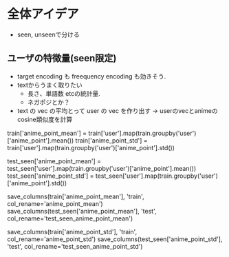 # 全体アイデア


- seen, unseenで分ける

## ユーザの特徴量(seen限定)

- target encoding も freequency encoding も効きそう. 
- textからうまく取りたい
  - 長さ、単語数 etcの統計量.
  - ネガポジとか？
- text の vec の平均とって user の vec を作り出す → userのvecとanimeのcosine類似度を計算




train['anime_point_mean'] = train['user'].map(train.groupby('user')['anime_point'].mean())
train['anime_point_std'] = train['user'].map(train.groupby('user')['anime_point'].std())

test_seen['anime_point_mean'] = test_seen['user'].map(train.groupby('user')['anime_point'].mean())
test_seen['anime_point_std'] = test_seen['user'].map(train.groupby('user')['anime_point'].std())


save_columns(train['anime_point_mean'], 'train', col_rename='anime_point_mean')
save_columns(test_seen['anime_point_mean'], 'test', col_rename='test_seen_anime_point_mean')

save_columns(train['anime_point_std'], 'train', col_rename='anime_point_std')
save_columns(test_seen['anime_point_std'], 'test', col_rename='test_seen_anime_point_std')